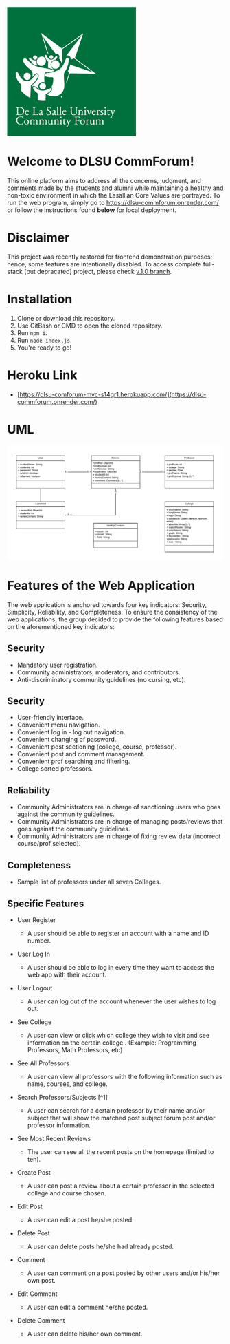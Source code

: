 <img src="public/assets/logo_box_green.jpg" alt="DLSU Community Forum" width="300"/>

# Welcome to DLSU CommForum!

This online platform aims to address all the concerns, judgment, and comments made by the students and alumni while maintaining a healthy and non-toxic environment in which the Lasallian Core Values are portrayed. To run the web program, simply go to https://dlsu-commforum.onrender.com/ or follow the instructions found **below** for local deployment.

# Disclaimer

This project was recently restored for frontend demonstration purposes; hence, some features are intentionally disabled. To access complete full-stack (but depracated) project, please check [v.1.0 branch](https://github.com/jolsoncruz/DLSU-Community-Forum/tree/v.1.0).

# Installation

1. Clone or download this repository.
2. Use GitBash or CMD to open the cloned repository.
3. Run `npm i`.
4. Run `node index.js`.
5. You're ready to go!

# Heroku Link
- [https://dlsu-comforum-mvc-s14gr1.herokuapp.com/](https://dlsu-commforum.onrender.com/)

# UML

![Revised UML](screens/UML_Revised.png)


# Features of the Web Application

The web application is anchored towards four key indicators: Security, Simplicity, Reliability, and Completeness. To ensure the consistency of the web applications, the group decided to provide the following features based on the aforementioned key indicators:

## Security 

- Mandatory user registration.
- Community administrators, moderators, and contributors.
- Anti-discriminatory community guidelines (no cursing, etc).

## Security 

-   User-friendly interface.
-   Convenient menu navigation.
-   Convenient log in - log out navigation.
-   Convenient changing of password.
-   Convenient post sectioning (college, course, professor).
-   Convenient post and comment management.
-   Convenient prof searching and filtering. 
-   College sorted professors.

## Reliability

- Community Administrators are in charge of sanctioning users who goes against the community guidelines.
-   Community Administrators are in charge of managing posts/reviews that goes against the community guidelines.
- Community Administrators are in charge of fixing review data (incorrect course/prof selected).

## Completeness

- Sample list of professors under all seven Colleges.

## Specific Features

- User Register
  - A user should be able to register an account with a name and ID number. 

- User Log In
  - A user should be able to log in every time they want to access the web app with their account.

- User Logout
  - A user can log out of the account whenever the user wishes to log out.

- See College
  - A user can view or click which college they wish to visit and see information on the certain college.. (Example: Programming Professors, Math Professors, etc)

- See All Professors
  - A user can view all professors with the following information such as name, courses, and college.

- Search Professors/Subjects [^1]
  - A user can search for a certain professor by their name and/or subject that will show the matched post subject forum post and/or professor information. 

- See Most Recent Reviews
  - The user can see all the recent posts on the homepage (limited to ten).

- Create Post
  - A user can post a review about a certain professor in the selected college and course chosen.

- Edit Post
  - A user can edit a post he/she posted.

- Delete Post
  - A user can delete posts he/she had already posted.

- Comment
  - A user can comment on a post posted by other users and/or his/her own post.

- Edit Comment
  - A user can edit a comment he/she posted.

- Delete Comment
  - A user can delete his/her own comment.


